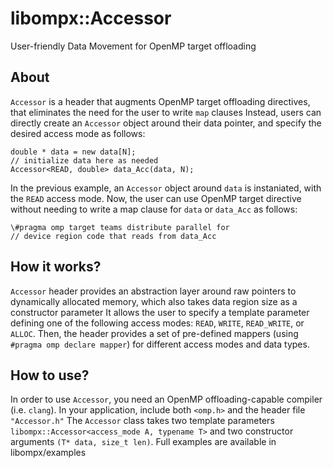 # libompx::Accessor
User-friendly Data Movement for OpenMP target offloading

## About
`Accessor` is a header that augments OpenMP target offloading directives, that eliminates the need for the user to write `map` clauses
Instead, users can directly create an `Accessor` object around their data pointer, and specify the desired access mode as follows:

    double * data = new data[N];
    // initialize data here as needed
    Accessor<READ, double> data_Acc(data, N);

In the previous example, an `Accessor` object around `data` is instaniated, with the `READ` access mode.
Now, the user can use OpenMP target directive without needing to write a map clause for `data` or `data_Acc` as follows:
    
    \#pragma omp target teams distribute parallel for
    // device region code that reads from data_Acc 

## How it works?
`Accessor` header provides an abstraction layer around raw pointers to dynamically allocated memory, which also takes data region size as a constructor parameter
It allows the user to specify a template parameter defining one of the following access modes: `READ`, `WRITE`, `READ_WRITE`, or `ALLOC`. 
Then, the header provides a set of pre-defined mappers (using `#pragma omp declare mapper`) for different access modes and data types.

## How to use?
In order to use `Accessor`, you need an OpenMP offloading-capable compiler (i.e. `clang`). In your application, include both `<omp.h>` and the header file `"Accessor.h"`
The `Accessor` class takes two template parameters `libompx::Accessor<access_mode A, typename T>` and two constructor arguments `(T* data, size_t len)`. Full examples are
available in libompx/examples
